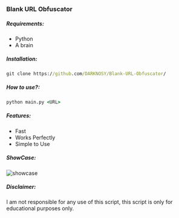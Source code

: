### Blank URL Obfuscator



##### Requirements:
 - Python
 - A brain


##### Installation:
```bat 
git clone https://github.com/DARKNOSY/Blank-URL-Obfuscator/
```


##### How to use?:
```bat
python main.py <URL>
```


##### Features:
 - Fast
 - Works Perfectly
 - Simple to Use


##### ShowCase:
![showcase](https://github.com/DARKNOSY/Blank-URL-Obfuscator/blob/main/sc.png?raw=true)




##### Disclaimer:
I am not responsible for any use of this script, this script is only for educational purposes only.
